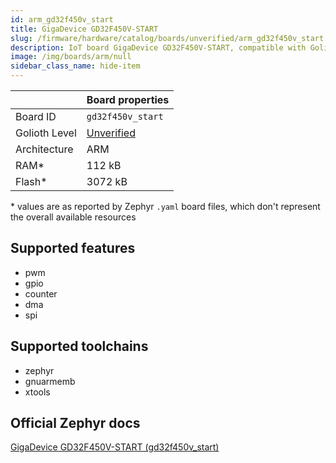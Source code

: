 ```yaml
---
id: arm_gd32f450v_start
title: GigaDevice GD32F450V-START
slug: /firmware/hardware/catalog/boards/unverified/arm_gd32f450v_start
description: IoT board GigaDevice GD32F450V-START, compatible with Golioth at unverified level.
image: /img/boards/arm/null
sidebar_class_name: hide-item
---
```


[//]: # (This is an auto-generated file, do not edit! Changes to it will be lost upon re-generation)



|                | Board properties     |
| -------------  | -------------------- |
| Board ID       | `gd32f450v_start` |
| Golioth Level  | [Unverified](/firmware/hardware#unverified-boards) |
| Architecture   | ARM |
| RAM*           | 112 kB |
| Flash*         | 3072 kB |

\* values are as reported by Zephyr `.yaml` board files, which don't represent the overall available resources



## Supported features

* pwm
* gpio
* counter
* dma
* spi

## Supported toolchains

* zephyr
* gnuarmemb
* xtools

## Official Zephyr docs

[GigaDevice GD32F450V-START (gd32f450v_start)](https://docs.zephyrproject.org/latest/boards/arm/gd32f450v_start/doc/index.html)
